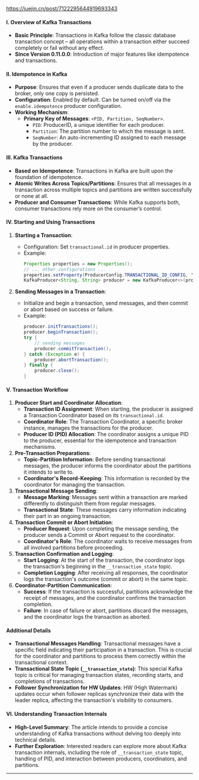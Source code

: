 https://juejin.cn/post/7122295644919693343
#### I. Overview of Kafka Transactions
- **Basic Principle**: Transactions in Kafka follow the classic database transaction concept – all operations within a transaction either succeed completely or fail without any effect.
- **Since Version 0.11.0.0**: Introduction of major features like idempotence and transactions.
#### II. Idempotence in Kafka
- **Purpose**: Ensures that even if a producer sends duplicate data to the broker, only one copy is persisted.
- **Configuration**: Enabled by default. Can be turned on/off via the `enable.idempotence` producer configuration.
- **Working Mechanism**:
  - **Primary Key of Messages**: `<PID, Partition, SeqNumber>`.
    - `PID`: ProducerID, a unique identifier for each producer.
    - `Partition`: The partition number to which the message is sent.
    - `SeqNumber`: An auto-incrementing ID assigned to each message by the producer.
#### III. Kafka Transactions
- **Based on Idempotence**: Transactions in Kafka are built upon the foundation of idempotence.
- **Atomic Writes Across Topics/Partitions**: Ensures that all messages in a transaction across multiple topics and partitions are written successfully or none at all.
- **Producer and Consumer Transactions**: While Kafka supports both, consumer transactions rely more on the consumer’s control.
#### IV. Starting and Using Transactions
1. **Starting a Transaction**:
   - Configuration: Set `transactional.id` in producer properties.
   - Example:
     ```java
     Properties properties = new Properties();
     // ... other configurations ...
     properties.setProperty(ProducerConfig.TRANSACTIONAL_ID_CONFIG, "transactional_id_1");
     KafkaProducer<String, String> producer = new KafkaProducer<>(properties);
     ```

2. **Sending Messages in a Transaction**:
   - Initialize and begin a transaction, send messages, and then commit or abort based on success or failure.
   - Example:
     ```java
     producer.initTransactions();
     producer.beginTransaction();
     try {
         // sending messages
         producer.commitTransaction();
     } catch (Exception e) {
         producer.abortTransaction();
     } finally {
         producer.close();
     }
     ```

#### V. Transaction Workflow
1. **Producer Start and Coordinator Allocation**:
   - **Transaction ID Assignment**: When starting, the producer is assigned a Transaction Coordinator based on its `transactional.id`.
   - **Coordinator Role**: The Transaction Coordinator, a specific broker instance, manages the transactions for the producer.
   - **Producer ID (PID) Allocation**: The coordinator assigns a unique PID to the producer, essential for the idempotence and transaction mechanisms.
2. **Pre-Transaction Preparations**:
   - **Topic-Partition Information**: Before sending transactional messages, the producer informs the coordinator about the partitions it intends to write to.
   - **Coordinator's Record-Keeping**: This information is recorded by the coordinator for managing the transaction.
3. **Transactional Message Sending**:
   - **Message Marking**: Messages sent within a transaction are marked differently to distinguish them from regular messages.
   - **Transactional State**: These messages carry information indicating their part in an ongoing transaction.
4. **Transaction Commit or Abort Initiation**:
   - **Producer Request**: Upon completing the message sending, the producer sends a Commit or Abort request to the coordinator.
   - **Coordinator's Role**: The coordinator waits to receive messages from all involved partitions before proceeding.
5. **Transaction Confirmation and Logging**:
   - **Start Logging**: At the start of the transaction, the coordinator logs the transaction's beginning in the `__transaction_state` topic.
   - **Completion Logging**: After receiving all responses, the coordinator logs the transaction's outcome (commit or abort) in the same topic.
6. **Coordinator-Partition Communication**:
   - **Success**: If the transaction is successful, partitions acknowledge the receipt of messages, and the coordinator confirms the transaction completion.
   - **Failure**: In case of failure or abort, partitions discard the messages, and the coordinator logs the transaction as aborted.
#### Additional Details
- **Transactional Messages Handling**: Transactional messages have a specific field indicating their participation in a transaction. This is crucial for the coordinator and partitions to process them correctly within the transactional context.
- **Transactional State Topic (`__transaction_state`)**: This special Kafka topic is critical for managing transaction states, recording starts, and completions of transactions.
- **Follower Synchronization for HW Updates**: HW (High Watermark) updates occur when follower replicas synchronize their data with the leader replica, affecting the transaction's visibility to consumers.
#### VI. Understanding Transaction Internals
- **High-Level Summary**: The article intends to provide a concise understanding of Kafka transactions without delving too deeply into technical details.
- **Further Exploration**: Interested readers can explore more about Kafka transaction internals, including the role of `__transaction_state` topic, handling of PID, and interaction between producers, coordinators, and partitions.
---